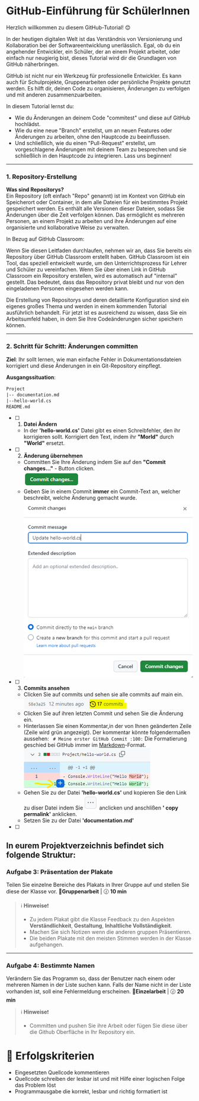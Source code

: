 # GitHub-Einführung für SchülerInnen

Herzlich willkommen zu diesem GitHub-Tutorial! 😊

In der heutigen digitalen Welt ist das Verständnis von Versionierung und Kollaboration bei der Softwareentwicklung unerlässlich. Egal, ob du ein angehender Entwickler, ein Schüler, der an einem Projekt arbeitet, oder einfach nur neugierig bist, dieses Tutorial wird dir die Grundlagen von GitHub näherbringen.

GitHub ist nicht nur ein Werkzeug für professionelle Entwickler. Es kann auch für Schulprojekte, Gruppenarbeiten oder persönliche Projekte genutzt werden. Es hilft dir, deinen Code zu organisieren, Änderungen zu verfolgen und mit anderen zusammenzuarbeiten.

In diesem Tutorial lernst du:

+ Wie du Änderungen an deinem Code "commitest" und diese auf GitHub hochlädst.
+ Wie du eine neue "Branch" erstellst, um an neuen Features oder Änderungen zu arbeiten, ohne den Hauptcode zu beeinflussen.
+ Und schließlich, wie du einen "Pull-Request" erstellst, um vorgeschlagene Änderungen mit deinem Team zu besprechen und sie schließlich in den Hauptcode zu integrieren.
Lass uns beginnen!

---

### 1. Repository-Erstellung
**Was sind Repositorys?**   
Ein Repository (oft einfach "Repo" genannt) ist im Kontext von GitHub ein Speicherort oder Container, in dem alle Dateien für ein bestimmtes Projekt gespeichert werden. Es enthält alle Versionen dieser Dateien, sodass Sie Änderungen über die Zeit verfolgen können. Das ermöglicht es mehreren Personen, an einem Projekt zu arbeiten und ihre Änderungen auf eine organisierte und kollaborative Weise zu verwalten.

In Bezug auf GitHub Classroom:

Wenn Sie diesen Leitfaden durchlaufen, nehmen wir an, dass Sie bereits ein Repository über GitHub Classroom erstellt haben. GitHub Classroom ist ein Tool, das speziell entwickelt wurde, um den Unterrichtsprozess für Lehrer und Schüler zu vereinfachen. Wenn Sie über einen Link in GitHub Classroom ein Repository erstellen, wird es automatisch auf "internal" gestellt. Das bedeutet, dass das Repository privat bleibt und nur von den eingeladenen Personen eingesehen werden kann.

Die Erstellung von Repositorys und deren detaillierte Konfiguration sind ein eigenes großes Thema und werden in einem kommenden Tutorial ausführlich behandelt. Für jetzt ist es ausreichend zu wissen, dass Sie ein Arbeitsumfeld haben, in dem Sie Ihre Codeänderungen sicher speichern können.

---

### 2. Schritt für Schritt: Änderungen committen

**Ziel**:
Ihr sollt lernen, wie man einfache Fehler in Dokumentationsdateien korrigiert und diese Änderungen in ein Git-Repository einpflegt.

**Ausgangssituation**:
```
Project
|-- documentation.md
|--hello-world.cs
README.md
```
- [ ] 1. **Datei Ändern**
  + In der **'hello-world.cs'** Datei gibt es einen Schreibfehler, den ihr korrigieren sollt.  Korrigiert den Text, indem ihr **"Morld"** durch **"World"** ersetzt.
- [ ] 2. **Änderung übernehmen**   
  + Committen Sie Ihre Änderung indem Sie auf den **"Commit changes..."** - Button clicken.   
    ![Commit changes button](https://github.com/GSO-SW/public_content_gso/blob/a0a27f20e215e2e1ee2b3d24cb645f8ce2cb8a25/Tutorial-Cred/GitHub-Tutorial/commit-changes.PNG)   
  + Geben Sie in einem Commit **immer** ein Commit-Text an, welcher beschreibt, welche Änderung gemacht wurde.
![Commit changes message](https://github.com/GSO-SW/public_content_gso/blob/9c8d1907dbb9c6533055e780fcc8ebc2d2d1c829/Tutorial-Cred/GitHub-Tutorial/Commit-Code.PNG)   
- [ ] 3. **Commits ansehen**
    + Clicken Sie auf commits und sehen sie alle commits auf main ein.   
      ![commits](https://github.com/GSO-SW/public_content_gso/blob/b11dc2c9adfbaef9fdc920e3ab3b86c7ba9fec85/Tutorial-Cred/GitHub-Tutorial/commits.PNG)
    + Clicken Sie auf ihren letzten Commit und sehen Sie die Änderung ein.
    + Hinterlassen Sie einen Kommentar,in der von Ihnen geänderten Zeile (Zeile wird grün angezeigt). Der kommentar 
      könnte folgendermaßen aussehen:
      ``` # Meine erster GitHub Commit :100:``` Die Formatierung geschied bei GitHub immer im [Markdown](https://docs.github.com/github/writing-on-github/getting-started-with-writing-and-formatting-on-github/basic-writing-and-formatting-syntax)-Format.   
      ![Kommentieren](https://github.com/GSO-SW/public_content_gso/blob/b11dc2c9adfbaef9fdc920e3ab3b86c7ba9fec85/Tutorial-Cred/GitHub-Tutorial/commit-zeile.png)
    + Gehen Sie zu der Datei **'hello-world.cs'** und kopieren Sie den Link zu diser Datei indem Sie ![Kommentieren](https://github.com/GSO-SW/public_content_gso/blob/b11dc2c9adfbaef9fdc920e3ab3b86c7ba9fec85/Tutorial-Cred/GitHub-Tutorial/mehr.PNG) anclicken und anschlißen **' copy permalink'** anklicken.
    + Setzen Sie zu der Datei **'documentation.md'**  
- [ ] 

In eurem Projektverzeichnis befindet sich folgende Struktur:
---

### Aufgabe 3: Präsentation der Plakate

Teilen Sie einzelne Bereiche des Plakats in Ihrer Gruppe auf und stellen Sie diese der Klasse vor. :busts_in_silhouette:**Gruppenarbeit**  | :clock130: **10 min**

> :information_source: **Hinweise**:exclamation:
> + Zu jedem Plakat gibt die Klasse Feedback zu den Aspekten **Verständlichkeit**, **Gestaltung**, **Inhaltliche Vollständigkeit**.
> + Machen Sie sich Notizen wenn die anderen gruppen Präsentieren.
> + Die beiden Plakate mit den meisten Stimmen werden in der Klasse aufgehangen. 

---

### Aufgabe 4: Bestimmte Namen

Verändern Sie das Programm so, dass der Benutzer nach einem oder mehreren Namen in der Liste suchen kann. Falls der Name nicht in der Liste vorhanden ist, soll eine Fehlermeldung erscheinen. :bust_in_silhouette:**Einzelarbeit**  | :clock130: **20 min**

> :information_source: **Hinweise**:exclamation:
> + Committen und pushen Sie ihre Arbeit oder fügen Sie diese über die Github Oberfläche in Ihr Repository ein.


# :100: Erfolgskriterien
  
+ Eingesetzten Quellcode kommentieren
+ Quellcode schreiben der lesbar ist und mit Hilfe einer logischen Folge das Problem löst
+ Programmausgabe die korrekt, lesbar und richtig formatiert ist 
